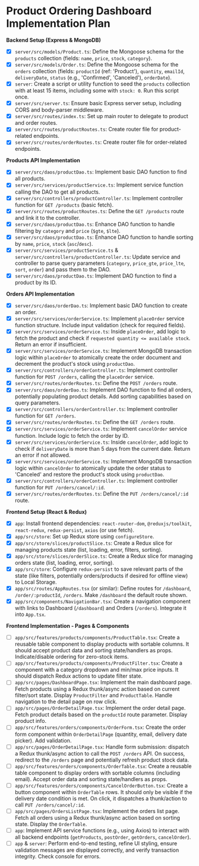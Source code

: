 # Product Ordering Dashboard Implementation Plan

**Backend Setup (Express & MongoDB)**

- [x] `server/src/models/Product.ts`: Define the Mongoose schema for the `products` collection (fields: `name`, `price`, `stock`, `category`).
- [x] `server/src/models/Order.ts`: Define the Mongoose schema for the `orders` collection (fields: `productId` (ref: 'Product'), `quantity`, `emailId`, `deliveryDate`, `status` (e.g., 'Confirmed', 'Canceled'), `orderDate`).
- [x] `server`: Create a script or utility function to seed the `products` collection with at least 15 items, including some with `stock: 0`. Run this script once.
- [x] `server/src/server.ts`: Ensure basic Express server setup, including CORS and body-parser middleware.
- [x] `server/src/routes/index.ts`: Set up main router to delegate to product and order routes.
- [x] `server/src/routes/productRoutes.ts`: Create router file for product-related endpoints.
- [x] `server/src/routes/orderRoutes.ts`: Create router file for order-related endpoints.

**Products API Implementation**

- [x] `server/src/daos/productDao.ts`: Implement basic DAO function to find all products.
- [x] `server/src/services/productService.ts`: Implement service function calling the DAO to get all products.
- [x] `server/src/controllers/productController.ts`: Implement controller function for `GET /products` (basic fetch).
- [x] `server/src/routes/productRoutes.ts`: Define the `GET /products` route and link it to the controller.
- [x] `server/src/daos/productDao.ts`: Enhance DAO function to handle filtering by `category` and `price` (`$gte`, `$lte`).
- [x] `server/src/daos/productDao.ts`: Enhance DAO function to handle sorting by `name`, `price`, `stock` (`asc`/`desc`).
- [x] `server/src/services/productService.ts` & `server/src/controllers/productController.ts`: Update service and controller to parse query parameters (`category`, `price_gte`, `price_lte`, `sort`, `order`) and pass them to the DAO.
- [x] `server/src/daos/productDao.ts`: Implement DAO function to find a product by its ID.

**Orders API Implementation**

- [x] `server/src/daos/orderDao.ts`: Implement basic DAO function to create an order.
- [x] `server/src/services/orderService.ts`: Implement `placeOrder` service function structure. Include input validation (check for required fields).
- [x] `server/src/services/orderService.ts`: Inside `placeOrder`, add logic to fetch the product and check if `requested quantity <= available stock`. Return an error if insufficient.
- [x] `server/src/services/orderService.ts`: Implement MongoDB transaction logic within `placeOrder` to atomically create the order document and decrement the product's stock using `productDao`.
- [x] `server/src/controllers/orderController.ts`: Implement controller function for `POST /orders`, calling the `placeOrder` service.
- [x] `server/src/routes/orderRoutes.ts`: Define the `POST /orders` route.
- [x] `server/src/daos/orderDao.ts`: Implement DAO function to find all orders, potentially populating product details. Add sorting capabilities based on query parameters.
- [x] `server/src/controllers/orderController.ts`: Implement controller function for `GET /orders`.
- [x] `server/src/routes/orderRoutes.ts`: Define the `GET /orders` route.
- [x] `server/src/services/orderService.ts`: Implement `cancelOrder` service function. Include logic to fetch the order by ID.
- [x] `server/src/services/orderService.ts`: Inside `cancelOrder`, add logic to check if `deliveryDate` is more than 5 days from the current date. Return an error if not allowed.
- [x] `server/src/services/orderService.ts`: Implement MongoDB transaction logic within `cancelOrder` to atomically update the order status to 'Canceled' and restore the product's stock using `productDao`.
- [x] `server/src/controllers/orderController.ts`: Implement controller function for `PUT /orders/cancel/:id`.
- [x] `server/src/routes/orderRoutes.ts`: Define the `PUT /orders/cancel/:id` route.

**Frontend Setup (React & Redux)**

- [x] `app`: Install frontend dependencies: `react-router-dom`, `@reduxjs/toolkit`, `react-redux`, `redux-persist`, `axios` (or use fetch).
- [x] `app/src/store`: Set up Redux store using `configureStore`.
- [x] `app/src/store/slices/productSlice.ts`: Create a Redux slice for managing products state (list, loading, error, filters, sorting).
- [x] `app/src/store/slices/orderSlice.ts`: Create a Redux slice for managing orders state (list, loading, error, sorting).
- [x] `app/src/store`: Configure `redux-persist` to save relevant parts of the state (like filters, potentially orders/products if desired for offline view) to Local Storage.
- [x] `app/src/routes/AppRoutes.tsx` (or similar): Define routes for `/dashboard`, `/order/:productId`, `/orders`. Make `/dashboard` the default route shown.
- [x] `app/src/components/NavigationBar.tsx`: Create a navigation component with links to Dashboard (`/dashboard`) and Orders (`/orders`). Integrate it into `App.tsx`.

**Frontend Implementation - Pages & Components**

- [ ] `app/src/features/products/components/ProductTable.tsx`: Create a reusable table component to display products with sortable columns. It should accept product data and sorting state/handlers as props. Indicate/disable ordering for zero-stock items.
- [ ] `app/src/features/products/components/ProductFilter.tsx`: Create a component with a category dropdown and min/max price inputs. It should dispatch Redux actions to update filter state.
- [ ] `app/src/pages/DashboardPage.tsx`: Implement the main dashboard page. Fetch products using a Redux thunk/async action based on current filter/sort state. Display `ProductFilter` and `ProductTable`. Handle navigation to the detail page on row click.
- [ ] `app/src/pages/OrderDetailPage.tsx`: Implement the order detail page. Fetch product details based on the `productId` route parameter. Display product info.
- [ ] `app/src/features/orders/components/OrderForm.tsx`: Create the order form component within `OrderDetailPage` (quantity, email, delivery date picker). Add validation.
- [ ] `app/src/pages/OrderDetailPage.tsx`: Handle form submission: dispatch a Redux thunk/async action to call the `POST /orders` API. On success, redirect to the `/orders` page and potentially refresh product stock data.
- [ ] `app/src/features/orders/components/OrderTable.tsx`: Create a reusable table component to display orders with sortable columns (including email). Accept order data and sorting state/handlers as props.
- [ ] `app/src/features/orders/components/CancelOrderButton.tsx`: Create a button component within `OrderTable` rows. It should only be visible if the delivery date condition is met. On click, it dispatches a thunk/action to call `PUT /orders/cancel/:id`.
- [ ] `app/src/pages/OrdersListPage.tsx`: Implement the orders list page. Fetch all orders using a Redux thunk/async action based on sorting state. Display the `OrderTable`.
- [ ] `app`: Implement API service functions (e.g., using Axios) to interact with all backend endpoints (`getProducts`, `postOrder`, `getOrders`, `cancelOrder`).
- [ ] `app` & `server`: Perform end-to-end testing, refine UI styling, ensure validation messages are displayed correctly, and verify transaction integrity. Check console for errors. 